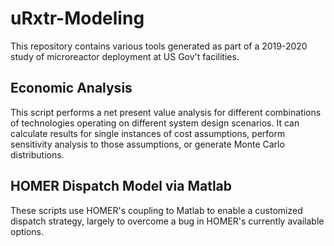 # uRxtr-Modeling

This repository contains various tools generated as part of a 2019-2020 study of
microreactor deployment at US Gov't facilities.

## Economic Analysis

This script performs a net present value analysis for different combinations of
technologies operating on different system design scenarios.  It can calculate
results for single instances of cost assumptions, perform sensitivity analysis
to those assumptions, or generate Monte Carlo distributions.

## HOMER Dispatch Model via Matlab

These scripts use HOMER's coupling to Matlab to enable a customized dispatch
strategy, largely to overcome a bug in HOMER's currently available options.